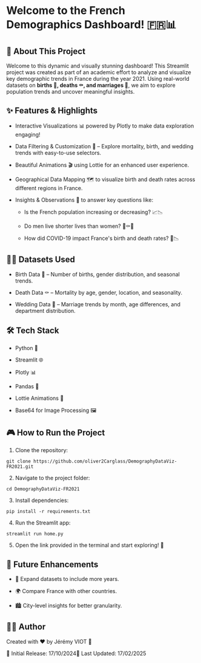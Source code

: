  # Welcome to the French Demographics Dashboard! 🇫🇷📊

## 🚀 About This Project

Welcome to this dynamic and visually stunning dashboard! This Streamlit project was created as part of an academic effort to analyze and visualize key demographic trends in France during the year 2021. Using real-world datasets on **births 👶, deaths ⚰️, and marriages 💍**, we aim to explore population trends and uncover meaningful insights.

## ✨ Features & Highlights

- Interactive Visualizations 📊 powered by Plotly to make data exploration engaging!

- Data Filtering & Customization 🎯 – Explore mortality, birth, and wedding trends with easy-to-use selectors.

- Beautiful Animations 🎬 using Lottie for an enhanced user experience.

- Geographical Data Mapping 🗺️ to visualize birth and death rates across different regions in France.

- Insights & Observations 🔎 to answer key questions like:

    - Is the French population increasing or decreasing? 📈📉

    - Do men live shorter lives than women? 👨⚰️👩

    - How did COVID-19 impact France's birth and death rates? 🦠📉

## 🧑‍🔬 Datasets Used

- Birth Data 👶 – Number of births, gender distribution, and seasonal trends.

- Death Data ⚰️ – Mortality by age, gender, location, and seasonality.

- Wedding Data 💍 – Marriage trends by month, age differences, and department distribution.

## 🛠️ Tech Stack

- Python 🐍

- Streamlit 🌐

- Plotly 📊

- Pandas 📝

- Lottie Animations 🎥

- Base64 for Image Processing 🖼️

## 🎮 How to Run the Project

1. Clone the repository:

```git clone https://github.com/oliver2Carglass/DemographyDataViz-FR2021.git```

2. Navigate to the project folder:

```cd DemographyDataViz-FR2021```

3. Install dependencies:

```pip install -r requirements.txt```

4. Run the Streamlit app:

```streamlit run home.py```

5. Open the link provided in the terminal and start exploring! 🎉

## 🎯 Future Enhancements

- 📅 Expand datasets to include more years.

- 🌍 Compare France with other countries.

- 🏙️ City-level insights for better granularity.

## 🧑‍💻 Author

Created with ❤️ by Jérémy VIOT 🚀

📅 Initial Release: 17/10/2024📅 Last Updated: 17/02/2025
